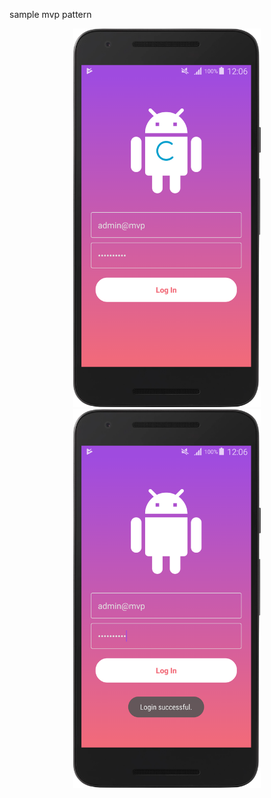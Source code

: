 
sample mvp pattern
<div align="center">
    <img src="/screenshots/img001.png" width="300px"</img> 
    <img src="/screenshots/img002.png" width="300px"</img> 
</div>
